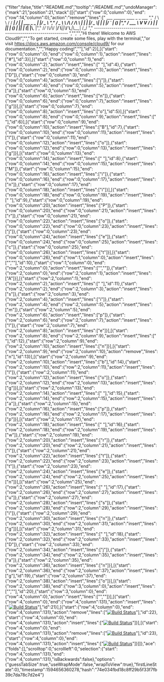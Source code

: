 {"filter":false,"title":"README.md","tooltip":"/README.md","undoManager":{"mark":21,"position":21,"stack":[[{"start":{"row":0,"column":0},"end":{"row":14,"column":0},"action":"remove","lines":["         ___        ______     ____ _                 _  ___  ","        / \\ \\      / / ___|   / ___| | ___  _   _  __| |/ _ \\ ","       / _ \\ \\ /\\ / /\\___ \\  | |   | |/ _ \\| | | |/ _` | (_) |","      / ___ \\ V  V /  ___) | | |___| | (_) | |_| | (_| |\\__, |","     /_/   \\_\\_/\\_/  |____/   \\____|_|\\___/ \\__,_|\\__,_|  /_/ "," ----------------------------------------------------------------- ","","","Hi there! Welcome to AWS Cloud9!","","To get started, create some files, play with the terminal,","or visit https://docs.aws.amazon.com/console/cloud9/ for our documentation.","","Happy coding!",""],"id":2}],[{"start":{"row":0,"column":0},"end":{"row":0,"column":1},"action":"insert","lines":["#"],"id":3}],[{"start":{"row":0,"column":1},"end":{"row":0,"column":2},"action":"insert","lines":[" "],"id":4},{"start":{"row":0,"column":2},"end":{"row":0,"column":3},"action":"insert","lines":["D"]},{"start":{"row":0,"column":3},"end":{"row":0,"column":4},"action":"insert","lines":["j"]},{"start":{"row":0,"column":4},"end":{"row":0,"column":5},"action":"insert","lines":["a"]},{"start":{"row":0,"column":5},"end":{"row":0,"column":6},"action":"insert","lines":["n"]},{"start":{"row":0,"column":6},"end":{"row":0,"column":7},"action":"insert","lines":["g"]}],[{"start":{"row":0,"column":7},"end":{"row":0,"column":8},"action":"insert","lines":["o"],"id":5}],[{"start":{"row":0,"column":8},"end":{"row":0,"column":9},"action":"insert","lines":[" "],"id":6}],[{"start":{"row":0,"column":9},"end":{"row":0,"column":10},"action":"insert","lines":["B"],"id":7},{"start":{"row":0,"column":10},"end":{"row":0,"column":11},"action":"insert","lines":["l"]},{"start":{"row":0,"column":11},"end":{"row":0,"column":12},"action":"insert","lines":["o"]},{"start":{"row":0,"column":12},"end":{"row":0,"column":13},"action":"insert","lines":["g"]}],[{"start":{"row":0,"column":13},"end":{"row":0,"column":14},"action":"insert","lines":[" "],"id":8},{"start":{"row":0,"column":14},"end":{"row":0,"column":15},"action":"insert","lines":["M"]},{"start":{"row":0,"column":15},"end":{"row":0,"column":16},"action":"insert","lines":["i"]},{"start":{"row":0,"column":16},"end":{"row":0,"column":17},"action":"insert","lines":["n"]},{"start":{"row":0,"column":17},"end":{"row":0,"column":18},"action":"insert","lines":["i"]}],[{"start":{"row":0,"column":18},"end":{"row":0,"column":19},"action":"insert","lines":[" "],"id":9},{"start":{"row":0,"column":19},"end":{"row":0,"column":20},"action":"insert","lines":["P"]},{"start":{"row":0,"column":20},"end":{"row":0,"column":21},"action":"insert","lines":["r"]},{"start":{"row":0,"column":21},"end":{"row":0,"column":22},"action":"insert","lines":["o"]},{"start":{"row":0,"column":22},"end":{"row":0,"column":23},"action":"insert","lines":["j"]},{"start":{"row":0,"column":23},"end":{"row":0,"column":24},"action":"insert","lines":["e"]},{"start":{"row":0,"column":24},"end":{"row":0,"column":25},"action":"insert","lines":["c"]},{"start":{"row":0,"column":25},"end":{"row":0,"column":26},"action":"insert","lines":["t"]}],[{"start":{"row":0,"column":26},"end":{"row":1,"column":0},"action":"insert","lines":["",""],"id":10},{"start":{"row":1,"column":0},"end":{"row":2,"column":0},"action":"insert","lines":["",""]},{"start":{"row":2,"column":0},"end":{"row":2,"column":1},"action":"insert","lines":["A"]}],[{"start":{"row":2,"column":1},"end":{"row":2,"column":2},"action":"insert","lines":[" "],"id":11},{"start":{"row":2,"column":2},"end":{"row":2,"column":3},"action":"insert","lines":["s"]},{"start":{"row":2,"column":3},"end":{"row":2,"column":4},"action":"insert","lines":["i"]},{"start":{"row":2,"column":4},"end":{"row":2,"column":5},"action":"insert","lines":["m"]},{"start":{"row":2,"column":5},"end":{"row":2,"column":6},"action":"insert","lines":["p"]},{"start":{"row":2,"column":6},"end":{"row":2,"column":7},"action":"insert","lines":["l"]},{"start":{"row":2,"column":7},"end":{"row":2,"column":8},"action":"insert","lines":["e"]}],[{"start":{"row":2,"column":8},"end":{"row":2,"column":9},"action":"insert","lines":[" "],"id":12},{"start":{"row":2,"column":9},"end":{"row":2,"column":10},"action":"insert","lines":["n"]}],[{"start":{"row":2,"column":9},"end":{"row":2,"column":10},"action":"remove","lines":["n"],"id":13}],[{"start":{"row":2,"column":9},"end":{"row":2,"column":10},"action":"insert","lines":["b"],"id":14},{"start":{"row":2,"column":10},"end":{"row":2,"column":11},"action":"insert","lines":["l"]},{"start":{"row":2,"column":11},"end":{"row":2,"column":12},"action":"insert","lines":["o"]},{"start":{"row":2,"column":12},"end":{"row":2,"column":13},"action":"insert","lines":["g"]}],[{"start":{"row":2,"column":13},"end":{"row":2,"column":14},"action":"insert","lines":[" "],"id":15},{"start":{"row":2,"column":14},"end":{"row":2,"column":15},"action":"insert","lines":["a"]},{"start":{"row":2,"column":15},"end":{"row":2,"column":16},"action":"insert","lines":["p"]},{"start":{"row":2,"column":16},"end":{"row":2,"column":17},"action":"insert","lines":["p"]}],[{"start":{"row":2,"column":17},"end":{"row":2,"column":18},"action":"insert","lines":[" "],"id":16},{"start":{"row":2,"column":18},"end":{"row":2,"column":19},"action":"insert","lines":["w"]},{"start":{"row":2,"column":19},"end":{"row":2,"column":20},"action":"insert","lines":["r"]},{"start":{"row":2,"column":20},"end":{"row":2,"column":21},"action":"insert","lines":["i"]},{"start":{"row":2,"column":21},"end":{"row":2,"column":22},"action":"insert","lines":["t"]},{"start":{"row":2,"column":22},"end":{"row":2,"column":23},"action":"insert","lines":["t"]},{"start":{"row":2,"column":23},"end":{"row":2,"column":24},"action":"insert","lines":["e"]},{"start":{"row":2,"column":24},"end":{"row":2,"column":25},"action":"insert","lines":["n"]}],[{"start":{"row":2,"column":25},"end":{"row":2,"column":26},"action":"insert","lines":[" "],"id":17},{"start":{"row":2,"column":26},"end":{"row":2,"column":27},"action":"insert","lines":["u"]},{"start":{"row":2,"column":27},"end":{"row":2,"column":28},"action":"insert","lines":["s"]},{"start":{"row":2,"column":28},"end":{"row":2,"column":29},"action":"insert","lines":["i"]},{"start":{"row":2,"column":29},"end":{"row":2,"column":30},"action":"insert","lines":["n"]},{"start":{"row":2,"column":30},"end":{"row":2,"column":31},"action":"insert","lines":["g"]}],[{"start":{"row":2,"column":31},"end":{"row":2,"column":32},"action":"insert","lines":[" "],"id":18},{"start":{"row":2,"column":32},"end":{"row":2,"column":33},"action":"insert","lines":["D"]},{"start":{"row":2,"column":33},"end":{"row":2,"column":34},"action":"insert","lines":["j"]},{"start":{"row":2,"column":34},"end":{"row":2,"column":35},"action":"insert","lines":["a"]},{"start":{"row":2,"column":35},"end":{"row":2,"column":36},"action":"insert","lines":["n"]}],[{"start":{"row":2,"column":36},"end":{"row":2,"column":37},"action":"insert","lines":["g"],"id":19},{"start":{"row":2,"column":37},"end":{"row":2,"column":38},"action":"insert","lines":["o"]}],[{"start":{"row":2,"column":38},"end":{"row":3,"column":0},"action":"insert","lines":["",""],"id":20},{"start":{"row":3,"column":0},"end":{"row":4,"column":0},"action":"insert","lines":["",""]}],[{"start":{"row":4,"column":0},"end":{"row":4,"column":131},"action":"insert","lines":["[![Build Status](https://travis-ci.com/Robertpokane/django-blog.svg?branch=master)](https://travis-ci.com/Robertpokane/django-blog)"],"id":21}],[{"start":{"row":4,"column":0},"end":{"row":4,"column":131},"action":"remove","lines":["[![Build Status](https://travis-ci.com/Robertpokane/django-blog.svg?branch=master)](https://travis-ci.com/Robertpokane/django-blog)"],"id":22},{"start":{"row":4,"column":0},"end":{"row":4,"column":131},"action":"insert","lines":["[![Build Status](https://travis-ci.com/Robertpokane/django-blog.svg?branch=master)](https://travis-ci.com/Robertpokane/django-blog)"]}],[{"start":{"row":4,"column":0},"end":{"row":4,"column":131},"action":"remove","lines":["[![Build Status](https://travis-ci.com/Robertpokane/django-blog.svg?branch=master)](https://travis-ci.com/Robertpokane/django-blog)"],"id":23},{"start":{"row":4,"column":0},"end":{"row":4,"column":131},"action":"insert","lines":["[![Build Status](https://travis-ci.org/Robertpokane/django-blog.svg?branch=master)](https://travis-ci.org/Robertpokane/django-blog)"]}]]},"ace":{"folds":[],"scrolltop":0,"scrollleft":0,"selection":{"start":{"row":4,"column":131},"end":{"row":4,"column":131},"isBackwards":false},"options":{"guessTabSize":true,"useWrapMode":false,"wrapToView":true},"firstLineState":0},"timestamp":1594656360278,"hash":"74e034fbd18c8ff29b5f33f7fb39c7da78c7d2e4"}